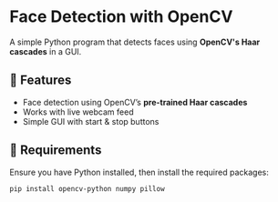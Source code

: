 # Face Detection with OpenCV

A simple Python program that detects faces using **OpenCV's Haar cascades** in a GUI.

## 🚀 Features
- Face detection using OpenCV’s **pre-trained Haar cascades**
- Works with live webcam feed
- Simple GUI with start & stop buttons

## 📌 Requirements
Ensure you have Python installed, then install the required packages:

```sh
pip install opencv-python numpy pillow
